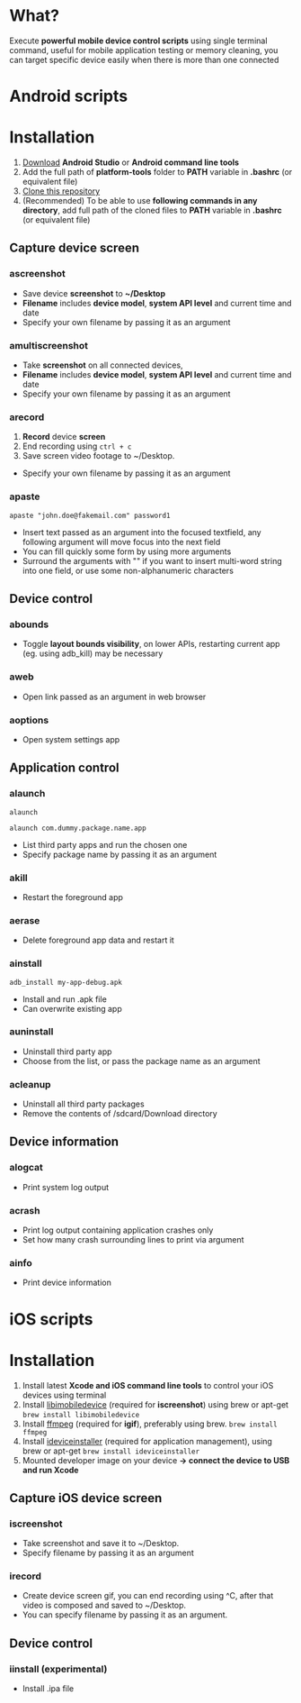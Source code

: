 # What?
Execute **powerful mobile device control scripts** using single terminal command, useful for mobile application testing or memory cleaning, you can target specific device easily when there is more than one connected

# Android scripts

# Installation
1. [Download](https://developer.android.com/studio/ "Android Studio") **Android Studio** or **Android command line tools**
2. Add the full path of **platform-tools** folder to **PATH** variable in **.bashrc** (or equivalent file)
3. [Clone this repository](https://github.com/IntergalacticPenguin/adb-shortcuts.git "Clone")
4. (Recommended) To be able to use **following commands in any directory**, add full path of the cloned files to **PATH** variable in **.bashrc** (or equivalent file)

## Capture device screen

### ascreenshot
* Save device **screenshot** to **~/Desktop**
* **Filename** includes **device model**, **system API level** and current time and date
* Specify your own filename by passing it as an argument

### amultiscreenshot
* Take **screenshot** on all connected devices,
* **Filename** includes **device model**, **system API level** and current time and date
* Specify your own filename by passing it as an argument

### arecord
1. **Record** device **screen**
2. End recording using ``ctrl + c``
3. Save screen video footage to ~/Desktop.
* Specify your own filename by passing it as an argument

### apaste
``apaste "john.doe@fakemail.com" password1``

* Insert text passed as an argument into the focused textfield, any following argument will move focus into the next field
* You can fill quickly some form by using more arguments
* Surround the arguments with "" if you want to insert multi-word string into one field, or use some non-alphanumeric characters

## Device control

### abounds
* Toggle **layout bounds visibility**, on lower APIs, restarting current app (eg. using adb_kill) may be necessary

### aweb
* Open link passed as an argument in web browser

### aoptions
* Open system settings app

## Application control

### alaunch
``alaunch``

``alaunch com.dummy.package.name.app``

* List third party apps and run the chosen one
* Specify package name by passing it as an argument

### akill
* Restart the foreground app

### aerase
* Delete foreground app data and restart it

### ainstall
``adb_install my-app-debug.apk``

* Install and run .apk file
* Can overwrite existing app

### auninstall
* Uninstall third party app
* Choose from the list, or pass the package name as an argument

### acleanup
* Uninstall all third party packages
* Remove the contents of /sdcard/Download directory

## Device information

### alogcat
* Print system log output

### acrash
* Print log output containing application crashes only
* Set how many crash surrounding lines to print via argument

### ainfo
* Print device information

# iOS scripts

# Installation
1. Install latest **Xcode and iOS command line tools** to control your iOS devices using terminal
2. Install [libimobiledevice](https://github.com/libimobiledevice/libimobiledevice "libimobiledevice") (required for **iscreenshot**) using brew or apt-get ``brew install libimobiledevice``
3. Install [ffmpeg](https://www.ffmpeg.org/ "ffmpeg") (required for **igif**), preferably using brew. `brew install ffmpeg`
4. Install [ideviceinstaller](https://github.com/libimobiledevice/ideviceinstaller "ideviceinstaller") (required for application management), using brew or apt-get ``brew install ideviceinstaller``
5. Mounted developer image on your device **-> connect the device to USB and run Xcode**

## Capture iOS device screen

### iscreenshot
* Take screenshot and save it to ~/Desktop.
* Specify filename by passing it as an argument

### irecord
* Create device screen gif, you can end recording using ^C, after that video is composed and saved to ~/Desktop.
* You can specify filename by passing it as an argument.

## Device control
### iinstall (experimental)
* Install .ipa file

